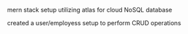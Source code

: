 mern stack setup utilizing  atlas for cloud NoSQL   database

created a user/employess setup to perform CRUD operations 



